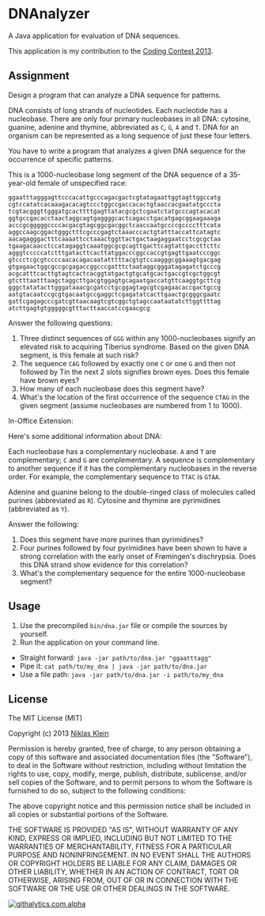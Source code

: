 DNAnalyzer
==========

A Java application for evaluation of DNA sequences.

This application is my contribution to the [Coding Contest 2013].

Assignment
----------

Design a program that can analyze a DNA sequence for patterns.
 
DNA consists of long strands of nucleotides. Each nucleotide has a nucleobase. There are only four primary nucleobases in all DNA: cytosine, guanine, adenine and thymine, abbreviated as ```C```, ```G```, ```A``` and ```T```. DNA for an organism can be represented as a long sequence of just these four letters.
 
You have to write a program that analyzes a given DNA sequence for the occurrence of specific patterns.
 
This is a 1000-nucleobase long segment of the DNA sequence of a 35-year-old female of unspecified race:
 
    ggaatttagggagttcccacattgcccagacgactcgtatagaattggtagttggccatg
    cgtccatatcacaaagacacagtccctggccgaccacactgtaaccacgaatatgcccta
    tcgtacgggttgggatgcacttttgagttatacgcgctcgaatctatgcccagtacacat
    ggtgccgacacctaactaggcagtgaggggcactcagacctgacatgagcggaagaaaga
    acccgcgggggccccacgacgtagcggcgacggctcaaccaatgccccgcccctttcata
    aggccaagcggactgggctttcgcccgagtctaaacccactgtatttaccattcatagtc
    aacagagggactttcaaaattcctaaactggttactgactaagaggaatcctcgcgctaa
    tgaagacaacctccatagaggtcaaatggcgcgcagttgacttcagtattgaccttcttc
    agggtcccccatctttgatacttcacttatggacccggccaccgtgagttgaatcccggc
    gtccctcgcgtccccaacacagacaatatttttacgtgtccaagggcggaaagtgacgag
    gtgagaactggcgccgcgagaccggcccgatttctaataggcgggatagagatctgcccg
    acgcatttcacttgtagtcactcacggtatgactgtgcatgcactgaccgtcgctggcgt
    gtctttaatttaagctaggcttgacgtggagtgcagaatgaccatgttcaaggtgcttcg
    gggctatatacttgggataaacgcgatcctgcggagtagcgtcgagaacaccgactgccg
    aatgtacaatccgcgtgacaatgccgaggctcgagatatcacttgaactgcgggcgaatc
    gattcgagagcccgatcgttaacaagtcgtcggctgtagccaataatatcttggttttag
    atcttgagtgtgggggcgtttacttaaccatccgaacgcg
 
Answer the following questions:
 
1. Three distinct sequences of ```GGG``` within any 1000-nucleobases signify an elevated risk to acquiring Tiberius syndrome. Based on the given DNA segment, is this female at such risk?
2. The sequence ```CAG``` followed by exactly one ```C``` or one ```G``` and then not followed by Tin the next 2 slots signifies brown eyes. Does this female have brown eyes?
3. How many of each nucleobase does this segment have?
4. What's the location of the first occurrence of the sequence ```CTAG``` in the given segment (assume nucleobases are numbered from 1 to 1000).
 
In-Office Extension:
 
Here's some additional information about DNA:
 
Each nucleobase has a complementary nucleobase. ```A``` and ```T``` are complementary; ```C``` and ```G``` are complementary. A sequence is complementary to another sequence if it has the complementary nucleobases in the reverse order. For example, the complementary sequence to ```TTAC``` is ```GTAA```.
 
Adenine and guanine belong to the double-ringed class of molecules called purines (abbreviated as ```R```). Cytosine and thymine are pyrimidines (abbreviated as ```Y```).
 
Answer the following:
 
1. Does this segment have more purines than pyrimidines?
2. Four purines followed by four pyrimidines have been shown to have a strong correlation with the early onset of Frømingen's dischrypsia. Does this DNA strand show evidence for this correlation?
3. What's the complementary sequence for the entire 1000-nucleobase segment?

Usage
-----

1. Use the precompiled ```bin/dna.jar``` file or compile the sources by yourself.
2. Run the application on your command line.
  - Straight forward: ```java -jar path/to/dna.jar "ggaatttagg"```
  - Pipe it: ```cat path/to/my_dna | java -jar path/to/dna.jar```
  - Use a file path: ```java -jar path/to/dna.jar -i path/to/my_dna```

License
-------

The MIT License (MIT)

Copyright (c) 2013 <a href="mailto:my.taig@gmail.com">Niklas Klein</a>

Permission is hereby granted, free of charge, to any person obtaining a copy
of this software and associated documentation files (the "Software"), to deal
in the Software without restriction, including without limitation the rights
to use, copy, modify, merge, publish, distribute, sublicense, and/or sell
copies of the Software, and to permit persons to whom the Software is
furnished to do so, subject to the following conditions:

The above copyright notice and this permission notice shall be included in
all copies or substantial portions of the Software.

THE SOFTWARE IS PROVIDED "AS IS", WITHOUT WARRANTY OF ANY KIND, EXPRESS OR
IMPLIED, INCLUDING BUT NOT LIMITED TO THE WARRANTIES OF MERCHANTABILITY,
FITNESS FOR A PARTICULAR PURPOSE AND NONINFRINGEMENT. IN NO EVENT SHALL THE
AUTHORS OR COPYRIGHT HOLDERS BE LIABLE FOR ANY CLAIM, DAMAGES OR OTHER
LIABILITY, WHETHER IN AN ACTION OF CONTRACT, TORT OR OTHERWISE, ARISING FROM,
OUT OF OR IN CONNECTION WITH THE SOFTWARE OR THE USE OR OTHER DEALINGS IN
THE SOFTWARE.

[![githalytics.com alpha](https://cruel-carlota.pagodabox.com/a1c3df1ccb3f0417e5288a4554cc72fd "githalytics.com")](http://githalytics.com/Taig/DNAnalyzer)

  [Coding Contest 2013]: http://www.coding-contest.de/
